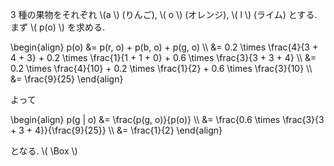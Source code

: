 3 種の果物をそれぞれ \\(a \\) (りんご), \\( o \\) (オレンジ), \\( l \\) (ライム) とする. 
まず \\( p(o) \\) を求める. 

\begin{align}
p(o) &= p(r, o) + p(b, o) + p(g, o) \\\\
     &= 0.2 \times \frac{4}{3 + 4 + 3} + 0.2 \times \frac{1}{1 + 1 + 0} + 0.6 \times \frac{3}{3 + 3 + 4} \\\\
     &= 0.2 \times \frac{4}{10} + 0.2 \times \frac{1}{2} + 0.6 \times \frac{3}{10} \\\\
     &= \frac{9}{25}
\end{align}

よって

\begin{align}
p(g \| o) &= \frac{p(g, o)}{p(o)} \\\\
          &= \frac{0.6 \times \frac{3}{3 + 3 + 4}}{\frac{9}{25}} \\\\
          &= \frac{1}{2}
\end{align}

となる. \\( \Box \\)